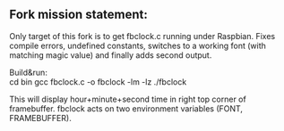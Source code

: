 Fork mission statement:
-----------------------

Only target of this fork is to get fbclock.c running under Raspbian.
Fixes compile errors, undefined constants, switches to a working font
(with matching magic value) and finally adds second output.

Build&run:  
    cd bin
    gcc fbclock.c -o fbclock -lm -lz
    ./fbclock

This will display hour+minute+second time in right top corner of framebuffer.
fbclock acts on two environment variables (FONT, FRAMEBUFFER).
